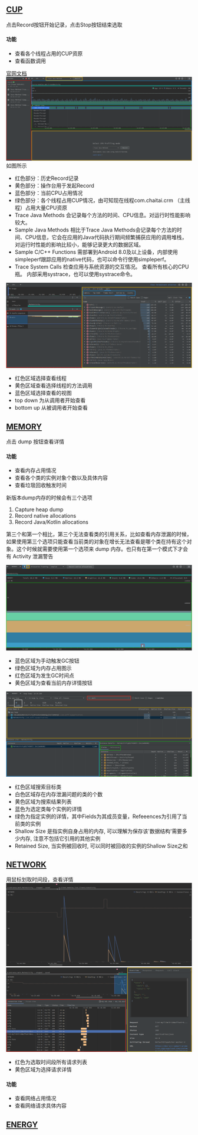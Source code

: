 ## [CUP](https://developer.android.google.cn/studio/profile/cpu-profiler)
点击Record按钮开始记录，点击Stop按钮结束选取
#### 功能
* 查看各个线程占用的CUP资原
* 查看函数调用

[官网文档](https://developer.android.com/studio/profile/cpu-profiler#configurations)
![CPU](https://raw.githubusercontent.com/ooftf/Material/master/img/blogprofiler-cup.png)
如图所示
* 红色部分：历史Record记录
* 黄色部分：操作台用于发起Record
* 蓝色部分：当前CPU占用情况
* 绿色部分：各个线程占用CUP情况，由可知现在线程com.chaitai.crm （主线程）占用大量CPU资原
* Trace Java Methods
    会记录每个方法的时间、CPU信息。对运行时性能影响较大。
* Sample Java Methods
    相比于Trace Java Methods会记录每个方法的时间、CPU信息，它会在应用的Java代码执行期间频繁捕获应用的调用堆栈，对运行时性能的影响比较小，能够记录更大的数据区域。
* Sample C/C++ Functions
    需部署到Android 8.0及以上设备，内部使用simpleperf跟踪应用的native代码，也可以命令行使用simpleperf。
* Trace System Calls
    检查应用与系统资源的交互情况。 查看所有核心的CPU瓶。 内部采用systrace，也可以使用systrace命令。

![CPU](https://raw.githubusercontent.com/ooftf/Material/master/img/blogprofiler_cup_detail.png)
* 红色区域选择查看线程
* 黄色区域查看选择线程的方法调用
* 蓝色区域选择查看的视图
* top down 为从调用者开始查看
* bottom up 从被调用者开始查看


## [MEMORY](https://developer.android.google.cn/studio/profile/memory-profiler)
点击 dump 按钮查看详情
#### 功能
* 查看内存占用情况
* 查看各个类的实例对象个数以及具体内容
* 查看垃圾回收触发时间

新版本dump内存的时候会有三个选项
1. Capture heap dump
2. Record native allocations
3. Record Java/Kotlin allocations

第三个和第一个相比，第三个无法查看类的引用关系，比如查看内存泄漏的时候，如果使用第三个选项只能查看当前类的对象在增长无法查看是哪个类在持有这个对象。这个时候就需要使用第一个选项来 dump 内存。也只有在第一个模式下才会有 Activity 泄漏警告


![MEMORY_LIST](https://raw.githubusercontent.com/ooftf/Material/master/img/blogprofiler_memory_first.png)
* 蓝色区域为手动触发GC按钮
* 绿色区域为内存占用图示
* 红色区域为发生GC时间点
* 黄色区域为查看当前内存详情按钮

![MEMORY_second](https://raw.githubusercontent.com/ooftf/Material/master/img/blogprofiler_memory_second.png)
* 红色区域搜索目标类
* 白色区域存在内存泄漏问题的类的个数
* 黄色区域为搜索结果列表
* 蓝色为选定类每个实例的详情
* 绿色为指定实例的详情，其中Fields为其成员变量，Refeeences为引用了当前类的实例
* Shallow Size 是指实例自身占用的内存, 可以理解为保存该'数据结构'需要多少内存, 注意不包括它引用的其他实例
* Retained Size, 当实例被回收时, 可以同时被回收的实例的Shallow Size之和

## [NETWORK](https://developer.android.google.cn/studio/profile/network-profiler)
用鼠标划取时间段，查看详情
![MEMORY_second](https://raw.githubusercontent.com/ooftf/Material/master/img/blogprofiler_network_summary.png)
![MEMORY_second](https://raw.githubusercontent.com/ooftf/Material/master/img/blogprofiler_network_detail.png)
* 红色为选取时间段所有请求列表
* 黄色区域为选择请求详情


#### 功能
* 查看网络占用情况
* 查看网络请求具体内容

## [ENERGY](https://developer.android.google.cn/studio/profile/energy-profiler)